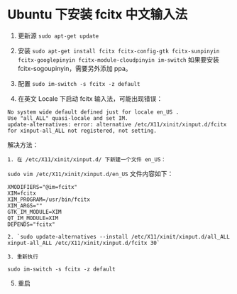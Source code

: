 ﻿# Ubuntu 下安装 fcitx 中文输入法

1. 更新源
`sudo apt-get update`

2. 安装
`sudo apt-get install fcitx fcitx-config-gtk fcitx-sunpinyin fcitx-googlepinyin fcitx-module-cloudpinyin im-switch`
如果要安装 fcitx-sogoupinyin，需要另外添加 ppa。

3. 配置
`sudo im-switch -s fcitx -z default`

4. 在英文 Locale 下启动 fcitx 输入法，可能出现错误：
```
No system wide default defined just for locale en_US .
Use "all_ALL" quasi-locale and set IM.
update-alternatives: error: alternative /etc/X11/xinit/xinput.d/fcitx for xinput-all_ALL not registered, not setting.
```
解决方法：

    1. 在 /etc/X11/xinit/xinput.d/ 下新建一个文件 en_US：
`sudo vim /etc/X11/xinit/xinput.d/en_US`
文件内容如下：
```
XMODIFIERS="@im=fcitx"
XIM=fcitx
XIM_PROGRAM=/usr/bin/fcitx
XIM_ARGS=""
GTK_IM_MODULE=XIM
QT_IM_MODULE=XIM
DEPENDS="fcitx"
```

    2. `sudo update-alternatives --install /etc/X11/xinit/xinput.d/all_ALL xinput-all_ALL /etc/X11/xinit/xinput.d/fcitx 30`

    3. 重新执行
`sudo im-switch -s fcitx -z default`

5. 重启
